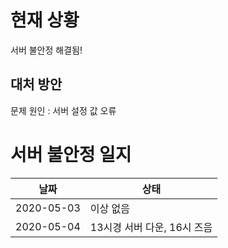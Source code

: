 # 현재 상황
서버 불안정 해결됨!

## 대처 방안
문제 원인 : 서버 설정 값 오류

# 서버 불안정 일지

|날짜|상태|
|---|---|
| 2020-05-03 | 이상 없음 |
| 2020-05-04 | 13시경 서버 다운, 16시 즈음  |

